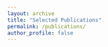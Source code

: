 ```yaml
---
layout: archive
title: "Selected Publications"
permalink: /publications/
author_profile: false
---
```


